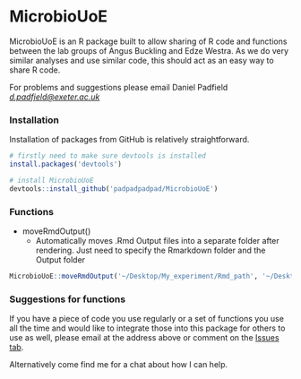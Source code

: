 <!-- README.md is generated from README.Rmd. Please edit that file -->
MicrobioUoE
===========

MicrobioUoE is an R package built to allow sharing of R code and functions between the lab groups of Angus Buckling and Edze Westra. As we do very similar analyses and use similar code, this should act as an easy way to share R code.

For problems and suggestions please email Daniel Padfield *<d.padfield@exeter.ac.uk>*

### Installation

Installation of packages from GitHub is relatively straightforward.

``` r
# firstly need to make sure devtools is installed
install.packages('devtools')

# install MicrobioUoE
devtools::install_github('padpadpadpad/MicrobioUoE')
```

### Functions

-   moveRmdOutput()
    -   Automatically moves .Rmd Output files into a separate folder after rendering. Just need to specify the Rmarkdown folder and the Output folder

``` r
MicrobioUoE::moveRmdOutput('~/Desktop/My_experiment/Rmd_path', '~/Desktop/My_experiment/Output_path')
```

### Suggestions for functions

If you have a piece of code you use regularly or a set of functions you use all the time and would like to integrate those into this package for others to use as well, please email at the address above or comment on the [Issues tab](https://github.com/padpadpadpad/MicrobioUoE/issues).

Alternatively come find me for a chat about how I can help.
